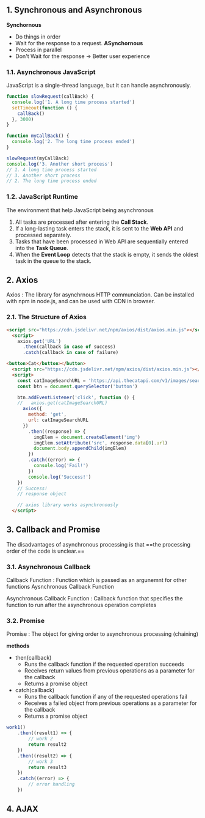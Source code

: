 ## 1. Synchronous and Asynchronous
**Synchornous**
* Do things in order
* Wait for the response to a request.
**ASynchornous**
* Process in parallel
* Don't Wait for the response -> Better user experience

### 1.1. Asynchronous JavaScript
JavaScript is a single-thread language, but it can handle asynchronously.
```javascript
function slowRequest(callBack) {
  console.log('1. A long time process started')
  setTimeout(function () {  
    callBack()
  }, 3000)
}

function myCallBack() {
  console.log('2. The long time process ended')
}

slowRequest(myCallBack)
console.log('3. Another short process')
// 1. A long time process started
// 3. Another short process
// 2. The long time process ended
```

### 1.2. JavaScript Runtime
The environment that help JavaScript being asynchronous
1. All tasks are processed after entering the **Call Stack**.
2. If a long-lasting task enters the stack, it is sent to the **Web API** and processed separately.
3. Tasks that have been processed in Web API are sequentially entered into the **Task Queue**.
4. When the **Event Loop** detects that the stack is empty, it sends the oldest task in the queue to the stack.

## 2. Axios
Axios
: The library for asynchrnous HTTP communciation. Can be installed with npm in node.js, and can be used with CDN in browser.

### 2.1. The Structure of Axios
```html
<script src="https://cdn.jsdelivr.net/npm/axios/dist/axios.min.js"></script>
  <script>
    axios.get('URL')
      .then(callback in case of success)
      .catch(callback in case of failure)
```
```html
<button>Cat</button></button>
  <script src="https://cdn.jsdelivr.net/npm/axios/dist/axios.min.js"></script>
  <script>
    const catImageSearchURL = 'https://api.thecatapi.com/v1/images/search'
    const btn = document.querySelector('button')

    btn.addEventListener('click', function () {
    //   axios.get(catImageSearchURL)
      axios({
        method: 'get',
        url: catImageSearchURL
      })
        .then((response) => {
          imgElem = document.createElement('img')
          imgElem.setAttribute('src', response.data[0].url)
          document.body.appendChild(imgElem)
        })
        .catch((error) => { 
          console.log('Fail!')
        })
        console.log('Success!') 
    })
    // Success!
    // response object

    // axios library works asynchronously
  </script>
```

## 3. Callback and Promise
The disadvantages of asynchronous processing is that ==the processing order of the code is unclear.==

### 3.1. Asynchronous Callback
Callback Function
: Function which is passed as an argunemnt for other functions
Aysnchronous Callback Function

Asynchronous Callback Function
: Callback function that specifies the function to run after the asynchronous operation completes

### 3.2. Promise
Promise
: The object for giving order to asynchronous processing (chaining)

**methods**
* then(callback)
    * Runs the callback function if the requested operation succeeds
    * Receives return values from previous operations as a parameter for the callback
    * Returns a promise object
* catch(callback)
    * Runs the callback function if any of the requested operations fail
    * Receives a failed object from previous operations as a parameter for the callback
    * Returns a promise object

```javascript
work1()
    .then((result1) => {
        // work 2
        return result2
    })
    .then((result2) => {
        // work 3
        return result3
    })
    .catch((error) => {
        // error handling
    })
```

## 4. AJAX